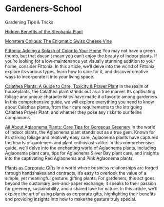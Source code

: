 # Gardeners-School
Gardening Tips &amp; Tricks

[Hidden Benefits of the Stephania Plant](https://gardenersschool.com/hidden-benefits-of-the-stephania-plant/)

[Monstera Obliqua: The Enigmatic Swiss Cheese Vine](https://gardenersschool.com/monstera-obliqua/)

[Fittonia: Adding a Splash of Color to Your Home](https://gardenersschool.com/fittonia-adding-a-splash-of-color-to-your-home/)
You may not have a green thumb, but that doesn’t mean you can’t enjoy the beauty of indoor plants. If you’re looking for a low-maintenance yet visually stunning addition to your home, consider Fittonia. In this article, we’ll delve into the world of Fittonia, explore its various types, learn how to care for it, and discover creative ways to incorporate it into your living space.

[Calathea Plants: A Guide to Care, Toxicity & Prayer Plant](https://gardenersschool.com/calathea-plants-a-guide-to-care-toxicity-prayer-plant/)
In the realm of houseplants, the Calathea plant stands out as a true marvel. Its captivating foliage and unique characteristics have made it a favorite among gardeners. In this comprehensive guide, we will explore everything you need to know about Calathea plants, from their care requirements to the intriguing Calathea Prayer Plant, and whether they pose any risks to our feline companions.


[All About Aglaonema Plants: Care Tips for Gorgeous Greenery](https://gardenersschool.com/all-about-aglaonema-plants-care-tips-for-gorgeous-greenery/)
In the world of indoor plants, the Aglaonema plant stands out as a true gem. Known for its striking foliage and relatively easy care, Aglaonema plants have captured the hearts of gardeners and plant enthusiasts alike. In this comprehensive guide, we’ll delve into the enchanting world of Aglaonema plants, including Aglaonema plant care, tips for Aglaonema Silver Bay plant care, and insights into the captivating Red Aglaonema and Pink Aglaonema plants.


[Plants as Corporate Gifts ](https://gardenersschool.com/plants-as-corporate-gifts/)
In a world where business relationships are forged through handshakes and contracts, it’s easy to overlook the value of a simple, yet meaningful gesture: gifting plants. For gardeners, this act goes beyond the customary pen-and-paper exchange; it speaks to their passion for greenery, sustainability, and a shared love for nature. In this article, we’ll explore the art of using plants as corporate gifts, highlighting their benefits and providing insights into how to make the gesture truly special.
